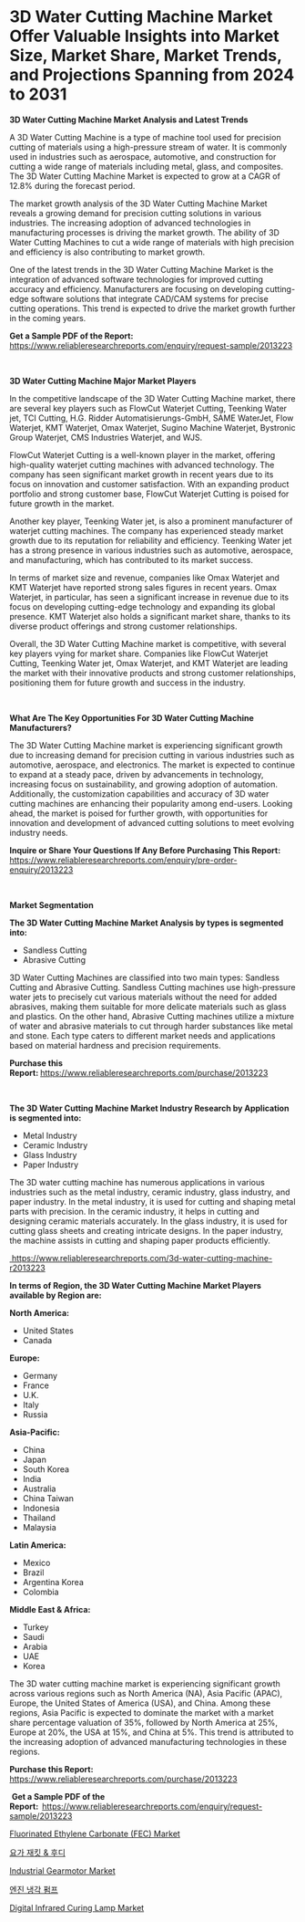 <p><h1>3D Water Cutting Machine Market Offer Valuable Insights into Market Size, Market Share, Market Trends, and Projections Spanning from 2024 to 2031</h1></p><p><strong>3D Water Cutting Machine Market Analysis and Latest Trends</strong></p>
<p><p>A 3D Water Cutting Machine is a type of machine tool used for precision cutting of materials using a high-pressure stream of water. It is commonly used in industries such as aerospace, automotive, and construction for cutting a wide range of materials including metal, glass, and composites. The 3D Water Cutting Machine Market is expected to grow at a CAGR of 12.8% during the forecast period.</p><p>The market growth analysis of the 3D Water Cutting Machine Market reveals a growing demand for precision cutting solutions in various industries. The increasing adoption of advanced technologies in manufacturing processes is driving the market growth. The ability of 3D Water Cutting Machines to cut a wide range of materials with high precision and efficiency is also contributing to market growth.</p><p>One of the latest trends in the 3D Water Cutting Machine Market is the integration of advanced software technologies for improved cutting accuracy and efficiency. Manufacturers are focusing on developing cutting-edge software solutions that integrate CAD/CAM systems for precise cutting operations. This trend is expected to drive the market growth further in the coming years.</p></p>
<p><strong>Get a Sample PDF of the Report:&nbsp;</strong> <a href="https://www.reliableresearchreports.com/enquiry/request-sample/2013223">https://www.reliableresearchreports.com/enquiry/request-sample/2013223</a></p>
<p>&nbsp;</p>
<p><strong>3D Water Cutting Machine Major Market Players</strong></p>
<p><p>In the competitive landscape of the 3D Water Cutting Machine market, there are several key players such as FlowCut Waterjet Cutting, Teenking Water jet, TCI Cutting, H.G. Ridder Automatisierungs-GmbH, SAME WaterJet, Flow Waterjet, KMT Waterjet, Omax Waterjet, Sugino Machine Waterjet, Bystronic Group Waterjet, CMS Industries Waterjet, and WJS.</p><p>FlowCut Waterjet Cutting is a well-known player in the market, offering high-quality waterjet cutting machines with advanced technology. The company has seen significant market growth in recent years due to its focus on innovation and customer satisfaction. With an expanding product portfolio and strong customer base, FlowCut Waterjet Cutting is poised for future growth in the market.</p><p>Another key player, Teenking Water jet, is also a prominent manufacturer of waterjet cutting machines. The company has experienced steady market growth due to its reputation for reliability and efficiency. Teenking Water jet has a strong presence in various industries such as automotive, aerospace, and manufacturing, which has contributed to its market success.</p><p>In terms of market size and revenue, companies like Omax Waterjet and KMT Waterjet have reported strong sales figures in recent years. Omax Waterjet, in particular, has seen a significant increase in revenue due to its focus on developing cutting-edge technology and expanding its global presence. KMT Waterjet also holds a significant market share, thanks to its diverse product offerings and strong customer relationships.</p><p>Overall, the 3D Water Cutting Machine market is competitive, with several key players vying for market share. Companies like FlowCut Waterjet Cutting, Teenking Water jet, Omax Waterjet, and KMT Waterjet are leading the market with their innovative products and strong customer relationships, positioning them for future growth and success in the industry.</p></p>
<p>&nbsp;</p>
<p><strong>What Are The Key Opportunities For 3D Water Cutting Machine Manufacturers?</strong></p>
<p><p>The 3D Water Cutting Machine market is experiencing significant growth due to increasing demand for precision cutting in various industries such as automotive, aerospace, and electronics. The market is expected to continue to expand at a steady pace, driven by advancements in technology, increasing focus on sustainability, and growing adoption of automation. Additionally, the customization capabilities and accuracy of 3D water cutting machines are enhancing their popularity among end-users. Looking ahead, the market is poised for further growth, with opportunities for innovation and development of advanced cutting solutions to meet evolving industry needs.</p></p>
<p><strong>Inquire or Share Your Questions If Any Before Purchasing This Report:</strong> <a href="https://www.reliableresearchreports.com/enquiry/pre-order-enquiry/2013223">https://www.reliableresearchreports.com/enquiry/pre-order-enquiry/2013223</a></p>
<p>&nbsp;</p>
<p><strong>Market Segmentation</strong></p>
<p><strong>The 3D Water Cutting Machine Market Analysis by types is segmented into:</strong></p>
<p><ul><li>Sandless Cutting</li><li>Abrasive Cutting</li></ul></p>
<p><p>3D Water Cutting Machines are classified into two main types: Sandless Cutting and Abrasive Cutting. Sandless Cutting machines use high-pressure water jets to precisely cut various materials without the need for added abrasives, making them suitable for more delicate materials such as glass and plastics. On the other hand, Abrasive Cutting machines utilize a mixture of water and abrasive materials to cut through harder substances like metal and stone. Each type caters to different market needs and applications based on material hardness and precision requirements.</p></p>
<p><strong>Purchase this Report:&nbsp;</strong><a href="https://www.reliableresearchreports.com/purchase/2013223">https://www.reliableresearchreports.com/purchase/2013223</a></p>
<p>&nbsp;</p>
<p><strong>The 3D Water Cutting Machine Market Industry Research by Application is segmented into:</strong></p>
<p><ul><li>Metal Industry</li><li>Ceramic Industry</li><li>Glass Industry</li><li>Paper Industry</li></ul></p>
<p><p>The 3D water cutting machine has numerous applications in various industries such as the metal industry, ceramic industry, glass industry, and paper industry. In the metal industry, it is used for cutting and shaping metal parts with precision. In the ceramic industry, it helps in cutting and designing ceramic materials accurately. In the glass industry, it is used for cutting glass sheets and creating intricate designs. In the paper industry, the machine assists in cutting and shaping paper products efficiently.</p></p>
<p><a href="https://www.reliableresearchreports.com/3d-water-cutting-machine-r2013223">&nbsp;https://www.reliableresearchreports.com/3d-water-cutting-machine-r2013223</a></p>
<p><strong>In terms of Region, the 3D Water Cutting Machine Market Players available by Region are:</strong></p>
<p>
    <p> <strong> North America: </strong>
        <ul>
            <li>United States</li>
            <li>Canada</li>
        </ul>
        </p> 
    <p> <strong> Europe: </strong>
        <ul>
            <li>Germany</li>
            <li>France</li>
            <li>U.K.</li>
            <li>Italy</li>
            <li>Russia</li>
        </ul>
        </p> 
    <p> <strong> Asia-Pacific: </strong>
        <ul>
            <li>China</li>
            <li>Japan</li>
            <li>South Korea</li>
            <li>India</li>
            <li>Australia</li>
            <li>China Taiwan</li>
            <li>Indonesia</li>
            <li>Thailand</li>
            <li>Malaysia</li>
        </ul>
        </p> 
    <p> <strong> Latin America: </strong>
        <ul>
            <li>Mexico</li>
            <li>Brazil</li>
            <li>Argentina Korea</li>
            <li>Colombia</li>
        </ul>
        </p> 
    <p> <strong> Middle East & Africa: </strong>
        <ul>
            <li>Turkey</li>
            <li>Saudi</li>
            <li>Arabia</li>
            <li>UAE</li>
            <li>Korea</li>
        </ul>
    </p>
    </p>
<p><p>The 3D water cutting machine market is experiencing significant growth across various regions such as North America (NA), Asia Pacific (APAC), Europe, the United States of America (USA), and China. Among these regions, Asia Pacific is expected to dominate the market with a market share percentage valuation of 35%, followed by North America at 25%, Europe at 20%, the USA at 15%, and China at 5%. This trend is attributed to the increasing adoption of advanced manufacturing technologies in these regions.</p></p>
<p><strong>Purchase this Report: </strong><a href="https://www.reliableresearchreports.com/purchase/2013223">https://www.reliableresearchreports.com/purchase/2013223</a></p>
<p>&nbsp;<strong>Get a Sample PDF of the Report:&nbsp;&nbsp;</strong><a href="https://www.reliableresearchreports.com/enquiry/request-sample/2013223">https://www.reliableresearchreports.com/enquiry/request-sample/2013223</a></p>
<p><strong></strong></p>
<p><p><a href="https://issuu.com/reportprime-2/docs/fluorinated-ethylene-carbonate-fec-market-size-203">Fluorinated Ethylene Carbonate (FEC) Market</a></p><p><a href="https://medium.com/@cliffordaucek8546w/%EC%9A%94%EA%B0%80-%EC%9E%AC%ED%82%B7-%EB%B0%8F-%ED%9B%84%EB%94%94-%EC%8B%9C%EC%9E%A5-%EA%B7%9C%EB%AA%A8%EB%8A%94-%EA%B8%80%EB%A1%9C%EB%B2%8C-%EC%82%B0%EC%97%85%EC%97%90%EC%84%9C-%EA%B0%80%EC%9E%A5-%EC%A2%8B%EC%9D%80-%EB%A7%88%EC%BC%80%ED%8C%85-%EC%B1%84%EB%84%90%EC%9D%84-%EB%93%9C%EB%9F%AC%EB%83%85%EB%8B%88%EB%8B%A4-9626edf6977b">요가 재킷 & 후디</a></p><p><a href="https://github.com/wusalecollins540tpqoz/Market-Research-Report-List-2/blob/main/industrial-gearmotor-market.md">Industrial Gearmotor Market</a></p><p><a href="https://github.com/RonSpencer61/Market-Research-Report-List-1/blob/main/191645841857.md">엔진 냉각 펌프</a></p><p><a href="https://github.com/kathiaseamanalvaradovlprc2h/Market-Research-Report-List-2/blob/main/digital-infrared-curing-lamp-market.md">Digital Infrared Curing Lamp Market</a></p></p>